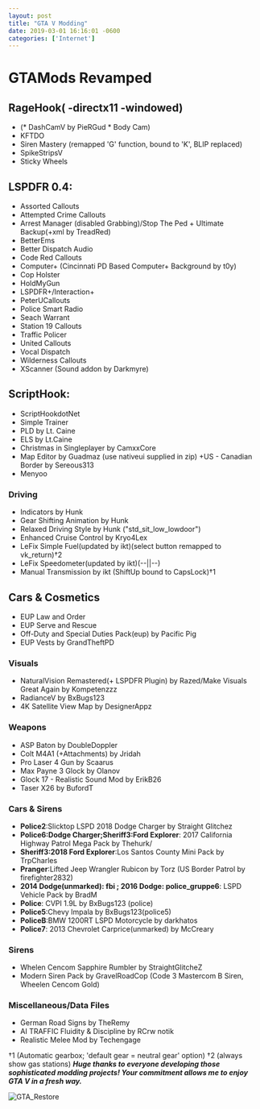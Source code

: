 ```yaml
--- 
layout: post
title: "GTA V Modding" 
date: 2019-03-01 16:16:01 -0600 
categories: ['Internet']
--- 
```


# GTAMods Revamped

## RageHook( -directx11 -windowed)
* (* DashCamV by PieRGud * Body Cam)
* KFTDO
* Siren Mastery (remapped 'G' function, bound to 'K', BLIP replaced)
* SpikeStripsV
* Sticky Wheels

## LSPDFR 0.4:
* Assorted Callouts
* Attempted Crime Callouts
* Arrest Manager (disabled Grabbing)/Stop The Ped + Ultimate Backup(+xml by TreadRed)
* BetterEms
* Better Dispatch Audio
* Code Red Callouts
* Computer+ (Cincinnati PD Based Computer+ Background by t0y)
* Cop Holster
* HoldMyGun
* LSPDFR+/Interaction+
* PeterUCallouts
* Police Smart Radio
* Seach Warrant
* Station 19 Callouts
* Traffic Policer
* United Callouts
* Vocal Dispatch
* Wilderness Callouts
* XScanner (Sound addon by Darkmyre)

## ScriptHook:
* ScriptHookdotNet
* Simple Trainer
* PLD by Lt. Caine
* ELS by Lt.Caine
* Christmas in Singleplayer by CamxxCore
* Map Editor by Guadmaz (use nativeui supplied in zip)
 +US - Canadian Border by Sereous313
 * Menyoo
 
### Driving
* Indicators by Hunk
* Gear Shifting Animation by Hunk
* Relaxed Driving Style by Hunk ("std_sit_low_lowdoor")
* Enhanced Cruise Control by Kryo4Lex 
* LeFix Simple Fuel(updated by ikt)(select button remapped to vk_return)†2
* LeFix Speedometer(updated by ikt)(--||--)
* Manual Transmission by ikt (ShiftUp bound to CapsLock)†1


## Cars & Cosmetics
* EUP Law and Order
* EUP Serve and Rescue
* Off-Duty and Special Duties Pack(eup) by Pacific Pig
* EUP Vests by GrandTheftPD

### Visuals
* NaturalVision Remastered(+ LSPDFR Plugin) by Razed/Make Visuals Great Again by Kompetenzzz
* RadianceV by BxBugs123
* 4K Satellite View Map by DesignerAppz


### Weapons
* ASP Baton by DoubleDoppler
* Colt M4A1 (+Attachments) by Jridah
* Pro Laser 4 Gun by Scaarus
* Max Payne 3 Glock by Olanov
* Glock 17 - Realistic Sound Mod by ErikB26
* Taser X26 by BufordT

### Cars & Sirens
* __Police2__:Slicktop LSPD 2018 Dodge Charger by Straight Glitchez 
* __Police6:Dodge Charger;Sheriff3:Ford Explorer__: 2017 California Highway Patrol Mega Pack by Thehurk/
* __Sheriff3:2018 Ford Explorer__:Los Santos County Mini Pack by TrpCharles
* __Pranger__:Lifted Jeep Wrangler Rubicon by Torz 
  (US Border Patrol by  firefighter2832)
* __2014 Dodge(unmarked): fbi ; 2016 Dodge: police_gruppe6__: LSPD Vehicle Pack by BradM
* __Police__: CVPI 1.9L by BxBugs123 (police)
* __Police5__:Chevy Impala by BxBugs123(police5)
* __PoliceB__:BMW 1200RT LSPD Motorcycle by darkhatos
* __Police7__: 2013 Chevrolet Carprice(unmarked) by McCreary 

### Sirens
* Whelen Cencom Sapphire Rumbler by StraightGlitcheZ 
* Modern Siren Pack by GravelRoadCop (Code 3 Mastercom B Siren, Wheelen Cencom Gold)

### Miscellaneous/Data Files
* German Road Signs by TheRemy
* AI TRAFFIC Fluidity & Discipline by RCrw notik
* Realistic Melee Mod by Techengage

†1 (Automatic gearbox; 'default gear = neutral gear' option)
†2 (always show gas stations)
___Huge thanks to everyone developing those sophisticated modding projects! Your commitment allows me to enjoy GTA V in a fresh way.___

![GTA_Restore](https://worstaim.eu/images/clean_gta_folder_full.png)





 
